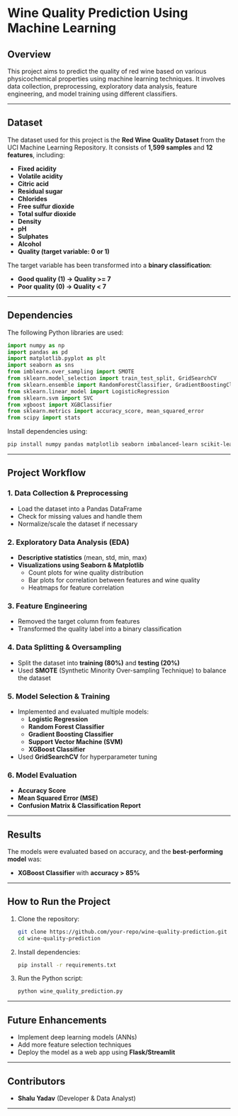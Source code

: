 # **Wine Quality Prediction Using Machine Learning**  

## **Overview**  
This project aims to predict the quality of red wine based on various physicochemical properties using machine learning techniques. It involves data collection, preprocessing, exploratory data analysis, feature engineering, and model training using different classifiers.  

---

## **Dataset**  
The dataset used for this project is the **Red Wine Quality Dataset** from the UCI Machine Learning Repository. It consists of **1,599 samples** and **12 features**, including:  

- **Fixed acidity**  
- **Volatile acidity**  
- **Citric acid**  
- **Residual sugar**  
- **Chlorides**  
- **Free sulfur dioxide**  
- **Total sulfur dioxide**  
- **Density**  
- **pH**  
- **Sulphates**  
- **Alcohol**  
- **Quality (target variable: 0 or 1)**  

The target variable has been transformed into a **binary classification**:  
- **Good quality (1) → Quality >= 7**  
- **Poor quality (0) → Quality < 7**  

---

## **Dependencies**  
The following Python libraries are used:  

```python
import numpy as np
import pandas as pd
import matplotlib.pyplot as plt
import seaborn as sns
from imblearn.over_sampling import SMOTE
from sklearn.model_selection import train_test_split, GridSearchCV
from sklearn.ensemble import RandomForestClassifier, GradientBoostingClassifier
from sklearn.linear_model import LogisticRegression
from sklearn.svm import SVC
from xgboost import XGBClassifier
from sklearn.metrics import accuracy_score, mean_squared_error
from scipy import stats
```

Install dependencies using:  
```bash
pip install numpy pandas matplotlib seaborn imbalanced-learn scikit-learn xgboost
```

---

## **Project Workflow**  

### **1. Data Collection & Preprocessing**  
- Load the dataset into a Pandas DataFrame  
- Check for missing values and handle them  
- Normalize/scale the dataset if necessary  

### **2. Exploratory Data Analysis (EDA)**  
- **Descriptive statistics** (mean, std, min, max)  
- **Visualizations using Seaborn & Matplotlib**  
  - Count plots for wine quality distribution  
  - Bar plots for correlation between features and wine quality  
  - Heatmaps for feature correlation  

### **3. Feature Engineering**  
- Removed the target column from features  
- Transformed the quality label into a binary classification  

### **4. Data Splitting & Oversampling**  
- Split the dataset into **training (80%)** and **testing (20%)**  
- Used **SMOTE** (Synthetic Minority Over-sampling Technique) to balance the dataset  

### **5. Model Selection & Training**  
- Implemented and evaluated multiple models:  
  - **Logistic Regression**  
  - **Random Forest Classifier**  
  - **Gradient Boosting Classifier**  
  - **Support Vector Machine (SVM)**  
  - **XGBoost Classifier**  
- Used **GridSearchCV** for hyperparameter tuning  

### **6. Model Evaluation**  
- **Accuracy Score**  
- **Mean Squared Error (MSE)**  
- **Confusion Matrix & Classification Report**  

---

## **Results**  
The models were evaluated based on accuracy, and the **best-performing model** was:  
- **XGBoost Classifier** with **accuracy > 85%**  

---

## **How to Run the Project**  
1. Clone the repository:  
   ```bash
   git clone https://github.com/your-repo/wine-quality-prediction.git
   cd wine-quality-prediction
   ```
2. Install dependencies:  
   ```bash
   pip install -r requirements.txt
   ```
3. Run the Python script:  
   ```bash
   python wine_quality_prediction.py
   ```

---

## **Future Enhancements**  
- Implement deep learning models (ANNs)  
- Add more feature selection techniques  
- Deploy the model as a web app using **Flask/Streamlit**  

---

## **Contributors**  
- **Shalu Yadav** (Developer & Data Analyst)  

---
